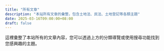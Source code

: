 ```yaml
---
title: "所有文章"
description: "本站所有文章的彙整，包含土地法、民法、土地登記等各類主題"
date: 2025-03-16T09:00:00+08:00
draft: false
---
```

這裡彙整了本站所有的文章內容，您可以透過上方的分類導覽或使用搜尋功能找到您感興趣的主題。

